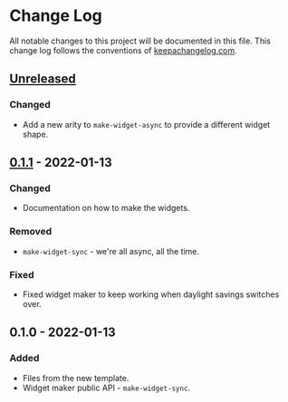 # Change Log
All notable changes to this project will be documented in this file. This change log follows the conventions of [keepachangelog.com](http://keepachangelog.com/).

## [Unreleased]
### Changed
- Add a new arity to `make-widget-async` to provide a different widget shape.

## [0.1.1] - 2022-01-13
### Changed
- Documentation on how to make the widgets.

### Removed
- `make-widget-sync` - we're all async, all the time.

### Fixed
- Fixed widget maker to keep working when daylight savings switches over.

## 0.1.0 - 2022-01-13
### Added
- Files from the new template.
- Widget maker public API - `make-widget-sync`.

[Unreleased]: https://github.com/your-name/pensieve/compare/0.1.1...HEAD
[0.1.1]: https://github.com/your-name/pensieve/compare/0.1.0...0.1.1
